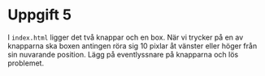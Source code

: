 # Uppgift 5

I `index.html` ligger det två knappar och en box. När vi trycker på en av knapparna ska boxen antingen röra sig 10 pixlar åt vänster eller höger från sin nuvarande position. Lägg på eventlyssnare på knapparna och lös problemet.
